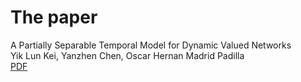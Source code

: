 # The paper
A Partially Separable Temporal Model for Dynamic Valued Networks\
Yik Lun Kei, Yanzhen Chen, Oscar Hernan Madrid Padilla\
[PDF](https://arxiv.org/pdf/2205.13651.pdf)
